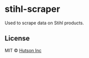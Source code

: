 # stihl-scraper

Used to scrape data on Stihl products.

## License

MIT © [Hutson Inc](https://www.hutsoninc.com)